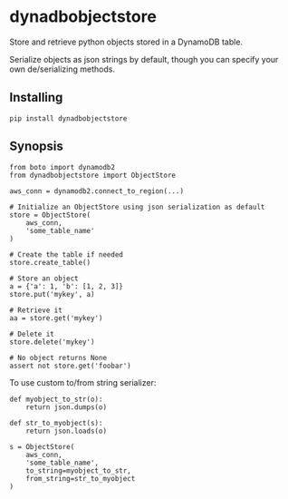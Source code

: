 # dynadbobjectstore

Store and retrieve python objects stored in a DynamoDB table.

Serialize objects as json strings by default, though you can specify your own
de/serializing methods.

## Installing

```
pip install dynadbobjectstore
```

## Synopsis

```
from boto import dynamodb2
from dynadbobjectstore import ObjectStore

aws_conn = dynamodb2.connect_to_region(...)

# Initialize an ObjectStore using json serialization as default
store = ObjectStore(
    aws_conn,
    'some_table_name'
)

# Create the table if needed
store.create_table()

# Store an object
a = {'a': 1, 'b': [1, 2, 3]}
store.put('mykey', a)

# Retrieve it
aa = store.get('mykey')

# Delete it
store.delete('mykey')

# No object returns None
assert not store.get('foobar')
```

To use custom to/from string serializer:

```
def myobject_to_str(o):
    return json.dumps(o)

def str_to_myobject(s):
    return json.loads(o)

s = ObjectStore(
    aws_conn,
    'some_table_name',
    to_string=myobject_to_str,
    from_string=str_to_myobject
)
```